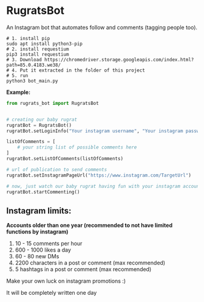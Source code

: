 # RugratsBot


An Instagram bot that automates follow and comments (tagging people too).

```shell
# 1. install pip
sudo apt install python3-pip
# 2. install requestium
pip3 install requestium
# 3. Download https://chromedriver.storage.googleapis.com/index.html?path=85.0.4183.we38/
# 4. Put it extracted in the folder of this project
# 5. run
python3 bot_main.py
````

**Example:**

```python
from rugrats_bot import RugratsBot


# creating our baby rugrat
rugratBot = RugratsBot()
rugratBot.setLoginInfo("Your instagram username", "Your instagram password")

listOfComments = [
    # your string list of possible comments here
]
rugratBot.setListOfComments(listOfComments)

# url of publication to send comments
rugratBot.setInstagramPageUrl("https://www.instagram.com/TargetUrl")

# now, just watch our baby rugrat having fun with your instagram account
rugratBot.startCommenting()
```

## Instagram limits:
**Accounts older than one year (recommended to not have limited functions by instagram)**
 1. 10 - 15 comments per hour
 2. 600 - 1000 likes a day
 3. 60 - 80 new DMs
 4. 2200 characters in a post or comment (max recommended)
 5. 5 hashtags in a post or comment (max recommended)


Make your own luck on instagram promotions :)



It will be completely written one day
